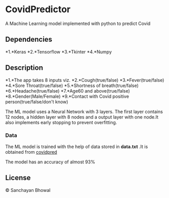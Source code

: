# CovidPredictor
A Machine Learning  model implemented with python to predict Covid

## Dependencies
*1.*Keras
*2.*Tensorflow
*3.*Tkinter
*4.*Numpy

## Description
*1.*The app takes 8 inputs viz.
*2.*Cough(true/false)
*3.*Fever(true/false)
*4.*Sore Throat(true/false)
*5.*Shortness of breath(true/false)
*6.*Headache(true/false)
*7.*Age60 and above(true/false)
*8.*Gender(Male/Female)
*9.*Contact with Covid positive person(true/false/don't know)

The ML model uses a Neural Network with 3 layers. The first layer contains 12 nodes, a hidden layer with 8 nodes and a output layer with one node.It also implements early stopping to prevent overfitting.

### Data
The ML model is trained with the help of data stored in **data.txt** .It is obtained from [covidpred](https://github.com/nshomron/covidpred.)

The model has an accuracy of almost 93%

## License
© Sanchayan Bhowal